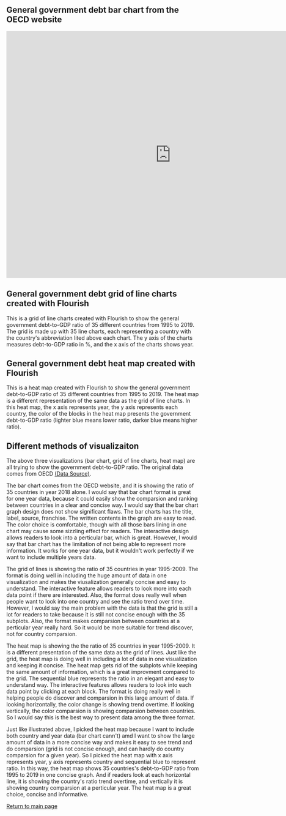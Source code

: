 ## General government debt bar chart from the OECD website
<iframe src="https://data.oecd.org/chart/6gLV" width="860" height="645" style="border: 0" mozallowfullscreen="true" webkitallowfullscreen="true" allowfullscreen="true"><a href="https://data.oecd.org/chart/6gLV" target="_blank">OECD Chart: General government debt, Total, % of GDP, Annual, 2018</a></iframe>

## General government debt grid of line charts created with Flourish
This is a grid of line charts created with Flourish to show the general government debt-to-GDP ratio of 35 different countries from 1995 to 2019. The grid is made up with 35 line charts, each representing a country with the country's abbreviation lited above each chart. The y axis of the charts measures debt-to-GDP ratio in %, and the x axis of the charts shows year. 
<div class="flourish-embed flourish-chart" data-src="visualisation/5289859"><script src="https://public.flourish.studio/resources/embed.js"></script></div>

## General government debt heat map created with Flourish
This is a heat map created with Flourish to show the general government debt-to-GDP ratio of 35 different countries from 1995 to 2019. The heat map is a different representation of the same data as the grid of line charts. In this heat map, the x axis represents year, the y axis represents each country, the color of the blocks in the heat map presents the government debt-to-GDP ratio (lighter blue means lower ratio, darker blue means higher ratio).
<div class="flourish-embed flourish-heatmap" data-src="visualisation/5290153"><script src="https://public.flourish.studio/resources/embed.js"></script></div>

## Different methods of visualizaiton
The above three visualizations (bar chart, grid of line charts, heat map) are all trying to show the government debt-to-GDP ratio. The original data comes from OECD [(Data Source)](https://data.oecd.org/gga/general-government-debt.htm). 

The bar chart comes from the OECD website, and it is showing the ratio of 35 countries in year 2018 alone. I would say that bar chart format is great for one year data, because it could easily show the comparsion and ranking between countries in a clear and concise way. I would say that the bar chart graph design does not show significant flaws. The bar charts has the title, label, source, franchise. The written contents in the graph are easy to read. The color choice is comfortable, though with all those bars lining in one chart may cause some sizzling effect for readers. The interactive design allows readers to look into a perticular bar, which is great. However, I would say that bar chart has the limitation of not being able to represent more information. It works for one year data, but it wouldn't work perfectly if we want to include multiple years data.

The grid of lines is showing the ratio of 35 countries in year 1995-2009. The format is doing well in including the huge amount of data in one visualization and makes the viusalization generally concise and easy to understand. The interactive feature allows readers to look more into each data point if there are interested. Also, the format does really well when people want to look into one country and see the ratio trend over time. However, I would say the main problem with the data is that the grid is still a lot for readers to take because it is still not concise enough with the 35 subplots. Also, the format makes comparsion between countries at a perticular year really hard. So it would be more suitable for trend discover, not for country comparsion.

The heat map is showing the the ratio of 35 countries in year 1995-2009. It is a different presentation of the same data as the grid of lines. Just like the grid, the heat map is doing well in including a lot of data in one visualization and keeping it concise. The heat map gets rid of the subplots while keeping the same amount of information, which is a great improvment compared to the grid. The sequential blue represents the ratio in an elegant and easy to understand way. The interactive features allows readers to look into each data point by clicking at each block. The format is doing really well in helping people do discover and comparsion in this large amount of data. If looking horizontally, the color change is showing trend overtime. If looking vertically, the color comparsion is showing comparsion between countries. So I would say this is the best way to present data among the three format.

Just like illustrated above, I picked the heat map because I want to include both country and year data (bar chart cann't) amd I want to show the large amount of data in a more concise way and makes it easy to see trend and do comparsion (grid is not concise enough, and can hardly do country comparsion for a given year). So I picked the heat map with x axis represents year, y axis represents country and sequential blue to represent ratio. In this way, the heat map shows 35 countries's debt-to-GDP ratio from 1995 to 2019 in one concise graph. And if readers look at each horizontal line, it is showing the country's ratio trend overtime, and vertically it is showing country comparsion at a perticular year. The heat map is a great choice, concise and informative.

[Return to main page](/README.md)
